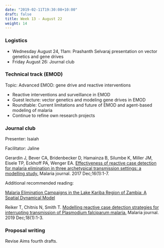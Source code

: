 ```yaml
---
date: "2019-02-11T19:30:08+10:00"
draft: false
title: Week 13 - August 22
weight: 14
---
```


<!--more-->

### Logistics

- Wednesday August 24, 11am: Prashanth Selvaraj presentation on vector genetics and gene drives
- Friday August 26: Journal club

### Technical track (EMOD)

Topic: Advanced EMOD: gene drive and reactive interventions

- Reactive interventions and surveillance in EMOD
- Guest lecture: vector genetics and modeling gene drives in EMOD
- Roundtable: Current limitations and future of EMOD and agent-based modeling of malaria
- Continue to refine own research projects

### Journal club

Presenter: Isaiah

Facilitator: Jaline

Gerardin J, Bever CA, Bridenbecker D, Hamainza B, Silumbe K, Miller JM, Eisele TP, Eckhoff PA, Wenger EA. [Effectiveness of reactive case detection for malaria elimination in three archetypical transmission settings: a modelling study.](https://malariajournal.biomedcentral.com/articles/10.1186/s12936-017-1903-z) Malaria journal. 2017 Dec;16(1):1-7.

Additional recommended reading:

[Malaria Elimination Campaigns in the Lake Kariba Region of Zambia: A Spatial Dynamical Model](https://journals.plos.org/ploscompbiol/article?id=10.1371/journal.pcbi.1005192)

Reiker T, Chitnis N, Smith T. [Modelling reactive case detection strategies for interrupting transmission of Plasmodium falciparum malaria.](https://link.springer.com/article/10.1186/s12936-019-2893-9) Malaria journal. 2019 Dec;18(1):1-3.

### Proposal writing

Revise Aims fourth drafts.

